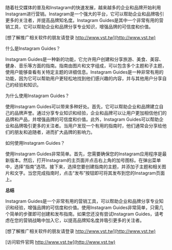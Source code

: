 随着社交媒体的普及和Instagram的快速发展，越来越多的企业和品牌开始利用Instagram进行营销。Instagram是一个强大的平台，它可以帮助企业和品牌吸引更多的关注者，并提高品牌知名度。Instagram Guides是其中一个非常有用的营销工具，它可以帮助企业和品牌分享专业知识，增强品牌的可信度和价值。

[想了解推广相关软件的朋友请登录 http://www.vst.tw](http://www.vst.tw)

什么是Instagram Guides？

Instagram Guides是一种新的功能，它允许用户创建和分享旅游、美食、美容、健身、音乐等方面的指南。指南由图片和文字组成，可以包含多个主题和子主题，使用户能够查看有关特定主题的详细信息。Instagram Guides是一种非常有用的功能，因为它可以帮助用户更轻松地找到他们感兴趣的内容，并与其他用户分享自己的经验和知识。

为什么使用Instagram Guides？

使用Instagram Guides可以带来多种好处。首先，它可以帮助企业和品牌建立自己的品牌声誉。通过分享专业知识和经验，企业和品牌可以让用户更加相信他们的品牌和产品，并增强品牌的可信度和价值。此外，Instagram Guides可以帮助企业和品牌吸引更多的关注者。当用户发现一个有用的指南时，他们通常会分享给他们的朋友和追随者，进而扩大品牌的影响力。

如何使用Instagram Guides？

使用Instagram Guides非常简单。首先，您需要确保您的Instagram应用程序是最新版本。然后，打开Instagram的主页面并点击右上角的加号图标。在弹出菜单中，选择“指南”选项。接下来，选择您要创建指南的主题，并添加子主题和相关图片和文字。当您完成指南时，点击“发布”按钮即可将其发布到您的Instagram页面上。

**总结**

Instagram Guides是一个非常有用的营销工具，可以帮助企业和品牌分享专业知识和经验，增强品牌的可信度和价值。使用Instagram Guides非常简单，只需几个简单的步骤即可创建和发布指南。如果您还没有尝试Instagram Guides，请考虑在您的营销战略中加入它，以提高品牌知名度并吸引更多的关注者。

[想了解推广相关软件的朋友请登录 http://www.vst.tw](http://www.vst.tw)


[访问软件官网 http://www.vst.tw](http://www.vst.tw)
